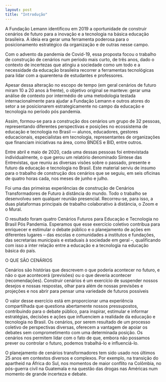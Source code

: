 ```yaml
---
layout: post
title: "Introdução"
---
```


A Fundação Lemann identificou em 2019 a oportunidade de construir cenários de futuro para a inovação e a tecnologia na básica educação brasileira. A ideia era gerar uma ferramenta poderosa para o posicionamento estratégico da organização e de outras nesse campo.

Com o advento da pandemia de Covid-19, essa proposta focou o trabalho de construção de cenários num período mais curto, de três anos, dado o contexto de incertezas que atingiu a sociedade como um todo e a necessidade da educação brasileira recorrer a ferramentas tecnológicas para lidar com a quarentena de estudantes e professores.

Apesar dessa alteração no escopo de tempo (em geral cenários de futuro miram 10 a 20 anos à frente), o objetivo original se manteve: gerar uma análise de contexto por intermédio de uma metodologia testada internacionalmente para ajudar a Fundação Lemann e outros atores do setor a se posicionarem estrategicamente no campo da educação e tecnologia no período pós pandemia.

Assim, formou-se para a construção dos cenários um grupo de 32 pessoas, representando diferentes perspectivas e posições no ecossistema de educação e tecnologia no Brasil — alunos, educadores, gestores educacionais, especialistas em tecnologia, representantes de organizações que financiam iniciativas na área, como BNDES e BID, entre outros.

Entre abril e maio de 2020, cada uma dessas pessoas foi entrevistada individualmente, o que gerou um relatório denominado Síntese das Entrevistas, que reuniu as diversas visões sobre o passado, presente e futuro da educação e tecnologia no Brasil. Este material serviu de insumo para o trabalho de construção dos cenários que se seguiu, em seis oficinas de quatro horas cada, nos meses de junho e julho.

Foi uma das primeiras experiências de construção de Cenários Transformadores de Futuro à distância do mundo. Todo o trabalho se desenvolveu sem qualquer reunião presencial. Recorreu-se, para isso, a duas plataformas principais de trabalho colaborativo à distância, o Zoom e o Mural.

O resultado foram quatro Cenários Futuros para Educação e Tecnologia no Brasil Pós Pandemia. Esperamos que esse exercício coletivo contribua para enriquecer e estimular o debate público e o planejamento de ações em diferentes lugares – das escolas e comunidades a institutos e fundações, das secretarias municipais e estaduais à sociedade em geral –, qualificando com isso a inter relação entre a educação e a tecnologia na educação básica do país.


<span class='item button'>
O QUE SÃO CENÁRIOS

Cenários são histórias que descrevem o que poderia acontecer no futuro, e não o que acontecerá (previsões) ou o que deveria acontecer (recomendações). Construir cenários é um exercício de suspender nossos desejos e nossas respostas, olhar para além de nossas previsões e projeções e nos abrir para pensar uma variedade de futuros possíveis

O valor desse exercício está em proporcionar uma experiência compartilhada que questiona abertamente nossos pressupostos, contribuindo para o debate público, para inspirar, estimular e informar estratégias, decisões e ações que influenciem a realidade da educação e tecnologia no Brasil. Os cenários, por serem resultado de um processo coletivo de perspectivas diversas, oferecem a vantagem de apoiar os debates sem comprometimento com uma determinada posição. Os cenários nos permitem lidar com o fato de que, embora não possamos prever ou controlar o futuro, podemos trabalhá-lo e influenciá-lo.

O planejamento de cenários transformadores tem sido usado nos últimos 25 anos em contextos diversos e complexos. Por exemplo, na transição do apartheid na África do Sul, nos momentos de maior conflito na Colômbia, no pós-guerra civil na Guatemala e na questão das drogas nas Américas num momento de grande incerteza e debate.
</span>
